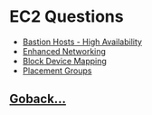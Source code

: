 # EC2 Questions

- [Bastion Hosts - High Availability](./001.md)
- [Enhanced Networking](./002.md)
- [Block Device Mapping](./003.md)
- [Placement Groups](./004.md)

## [Goback...](../index.md)
